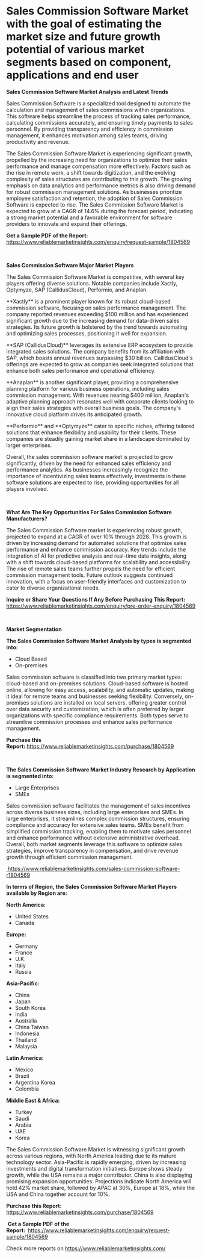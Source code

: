 <p><h1>Sales Commission Software Market with the goal of estimating the market size and future growth potential of various market segments based on component, applications and end user</h1></p><p><strong>Sales Commission Software Market Analysis and Latest Trends</strong></p>
<p><p>Sales Commission Software is a specialized tool designed to automate the calculation and management of sales commissions within organizations. This software helps streamline the process of tracking sales performance, calculating commissions accurately, and ensuring timely payments to sales personnel. By providing transparency and efficiency in commission management, it enhances motivation among sales teams, driving productivity and revenue.</p><p>The Sales Commission Software Market is experiencing significant growth, propelled by the increasing need for organizations to optimize their sales performance and manage compensation more effectively. Factors such as the rise in remote work, a shift towards digitization, and the evolving complexity of sales structures are contributing to this growth. The growing emphasis on data analytics and performance metrics is also driving demand for robust commission management solutions. As businesses prioritize employee satisfaction and retention, the adoption of Sales Commission Software is expected to rise. The Sales Commission Software Market is expected to grow at a CAGR of 14.6% during the forecast period, indicating a strong market potential and a favorable environment for software providers to innovate and expand their offerings.</p></p>
<p><strong>Get a Sample PDF of the Report:&nbsp;</strong> <a href="https://www.reliablemarketinsights.com/enquiry/request-sample/1804569?utm_campaign=2185&utm_medium=2&utm_source=Github&utm_content=ia&utm_term=10032025&utm_id=sales-commission-software">https://www.reliablemarketinsights.com/enquiry/request-sample/1804569</a></p>
<p>&nbsp;</p>
<p><strong>Sales Commission Software Major Market Players</strong></p>
<p><p>The Sales Commission Software Market is competitive, with several key players offering diverse solutions. Notable companies include Xactly, Optymyze, SAP (CallidusCloud), Performio, and Anaplan. </p><p>**Xactly** is a prominent player known for its robust cloud-based commission software, focusing on sales performance management. The company reported revenues exceeding $100 million and has experienced significant growth due to the increasing demand for data-driven sales strategies. Its future growth is bolstered by the trend towards automating and optimizing sales processes, positioning it well for expansion.</p><p>**SAP (CallidusCloud)** leverages its extensive ERP ecosystem to provide integrated sales solutions. The company benefits from its affiliation with SAP, which boasts annual revenues surpassing $30 billion. CallidusCloud's offerings are expected to grow as companies seek integrated solutions that enhance both sales performance and operational efficiency.</p><p>**Anaplan** is another significant player, providing a comprehensive planning platform for various business operations, including sales commission management. With revenues nearing $400 million, Anaplan's adaptive planning approach resonates well with corporate clients looking to align their sales strategies with overall business goals. The company's innovative cloud platform drives its anticipated growth.</p><p>**Performio** and **Optymyze** cater to specific niches, offering tailored solutions that enhance flexibility and usability for their clients. These companies are steadily gaining market share in a landscape dominated by larger enterprises.</p><p>Overall, the sales commission software market is projected to grow significantly, driven by the need for enhanced sales efficiency and performance analytics. As businesses increasingly recognize the importance of incentivizing sales teams effectively, investments in these software solutions are expected to rise, providing opportunities for all players involved.</p></p>
<p>&nbsp;</p>
<p><strong>What Are The Key Opportunities For Sales Commission Software Manufacturers?</strong></p>
<p><p>The Sales Commission Software market is experiencing robust growth, projected to expand at a CAGR of over 10% through 2028. This growth is driven by increasing demand for automated solutions that optimize sales performance and enhance commission accuracy. Key trends include the integration of AI for predictive analysis and real-time data insights, along with a shift towards cloud-based platforms for scalability and accessibility. The rise of remote sales teams further propels the need for efficient commission management tools. Future outlook suggests continued innovation, with a focus on user-friendly interfaces and customization to cater to diverse organizational needs.</p></p>
<p><strong>Inquire or Share Your Questions If Any Before Purchasing This Report:</strong> <a href="https://www.reliablemarketinsights.com/enquiry/pre-order-enquiry/1804569?utm_campaign=2185&utm_medium=2&utm_source=Github&utm_content=ia&utm_term=10032025&utm_id=sales-commission-software">https://www.reliablemarketinsights.com/enquiry/pre-order-enquiry/1804569</a></p>
<p>&nbsp;</p>
<p><strong>Market Segmentation</strong></p>
<p><strong>The Sales Commission Software Market Analysis by types is segmented into:</strong></p>
<p><ul><li>Cloud Based</li><li>On-premises</li></ul></p>
<p><p>Sales commission software is classified into two primary market types: cloud-based and on-premises solutions. Cloud-based software is hosted online, allowing for easy access, scalability, and automatic updates, making it ideal for remote teams and businesses seeking flexibility. Conversely, on-premises solutions are installed on local servers, offering greater control over data security and customization, which is often preferred by larger organizations with specific compliance requirements. Both types serve to streamline commission processes and enhance sales performance management.</p></p>
<p><strong>Purchase this Report:&nbsp;</strong><a href="https://www.reliablemarketinsights.com/purchase/1804569?utm_campaign=2185&utm_medium=2&utm_source=Github&utm_content=ia&utm_term=10032025&utm_id=sales-commission-software">https://www.reliablemarketinsights.com/purchase/1804569</a></p>
<p>&nbsp;</p>
<p><strong>The Sales Commission Software Market Industry Research by Application is segmented into:</strong></p>
<p><ul><li>Large Enterprises</li><li>SMEs</li></ul></p>
<p><p>Sales commission software facilitates the management of sales incentives across diverse business sizes, including large enterprises and SMEs. In large enterprises, it streamlines complex commission structures, ensuring compliance and accuracy for extensive sales teams. SMEs benefit from simplified commission tracking, enabling them to motivate sales personnel and enhance performance without extensive administrative overhead. Overall, both market segments leverage this software to optimize sales strategies, improve transparency in compensation, and drive revenue growth through efficient commission management.</p></p>
<p><a href="https://www.reliablemarketinsights.com/sales-commission-software-r1804569?utm_campaign=2185&utm_medium=2&utm_source=Github&utm_content=ia&utm_term=10032025&utm_id=sales-commission-software">&nbsp;https://www.reliablemarketinsights.com/sales-commission-software-r1804569</a></p>
<p><strong>In terms of Region, the Sales Commission Software Market Players available by Region are:</strong></p>
<p>
    <p> <strong> North America: </strong>
        <ul>
            <li>United States</li>
            <li>Canada</li>
        </ul>
        </p> 
    <p> <strong> Europe: </strong>
        <ul>
            <li>Germany</li>
            <li>France</li>
            <li>U.K.</li>
            <li>Italy</li>
            <li>Russia</li>
        </ul>
        </p> 
    <p> <strong> Asia-Pacific: </strong>
        <ul>
            <li>China</li>
            <li>Japan</li>
            <li>South Korea</li>
            <li>India</li>
            <li>Australia</li>
            <li>China Taiwan</li>
            <li>Indonesia</li>
            <li>Thailand</li>
            <li>Malaysia</li>
        </ul>
        </p> 
    <p> <strong> Latin America: </strong>
        <ul>
            <li>Mexico</li>
            <li>Brazil</li>
            <li>Argentina Korea</li>
            <li>Colombia</li>
        </ul>
        </p> 
    <p> <strong> Middle East & Africa: </strong>
        <ul>
            <li>Turkey</li>
            <li>Saudi</li>
            <li>Arabia</li>
            <li>UAE</li>
            <li>Korea</li>
        </ul>
    </p>
    </p>
<p><p>The Sales Commission Software Market is witnessing significant growth across various regions, with North America leading due to its mature technology sector. Asia-Pacific is rapidly emerging, driven by increasing investments and digital transformation initiatives. Europe shows steady growth, while the USA remains a major contributor. China is also displaying promising expansion opportunities. Projections indicate North America will hold 42% market share, followed by APAC at 30%, Europe at 18%, while the USA and China together account for 10%.</p></p>
<p><strong>Purchase this Report: </strong><a href="https://www.reliablemarketinsights.com/purchase/1804569?utm_campaign=2185&utm_medium=2&utm_source=Github&utm_content=ia&utm_term=10032025&utm_id=sales-commission-software">https://www.reliablemarketinsights.com/purchase/1804569</a></p>
<p>&nbsp;<strong>Get a Sample PDF of the Report:&nbsp;&nbsp;</strong><a href="https://www.reliablemarketinsights.com/enquiry/request-sample/1804569?utm_campaign=2185&utm_medium=2&utm_source=Github&utm_content=ia&utm_term=10032025&utm_id=sales-commission-software">https://www.reliablemarketinsights.com/enquiry/request-sample/1804569</a></p>
<p><strong></strong></p>
<p>Check more reports on <a href="https://www.reliablemarketinsights.com/?utm_campaign=2185&utm_medium=2&utm_source=Github&utm_content=ia&utm_term=10032025&utm_id=sales-commission-software">https://www.reliablemarketinsights.com/</a></p>